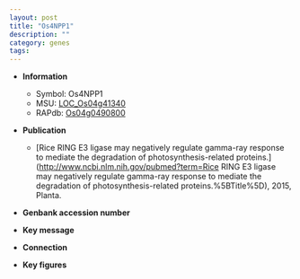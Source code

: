 ```yaml
---
layout: post
title: "Os4NPP1"
description: ""
category: genes
tags: 
---
```


* **Information**  
    + Symbol: Os4NPP1  
    + MSU: [LOC_Os04g41340](http://rice.plantbiology.msu.edu/cgi-bin/ORF_infopage.cgi?orf=LOC_Os04g41340)  
    + RAPdb: [Os04g0490800](http://rapdb.dna.affrc.go.jp/viewer/gbrowse_details/irgsp1?name=Os04g0490800)  

* **Publication**  
    + [Rice RING E3 ligase may negatively regulate gamma-ray response to mediate the degradation of photosynthesis-related proteins.](http://www.ncbi.nlm.nih.gov/pubmed?term=Rice RING E3 ligase may negatively regulate gamma-ray response to mediate the degradation of photosynthesis-related proteins.%5BTitle%5D), 2015, Planta.

* **Genbank accession number**  

* **Key message**  

* **Connection**  

* **Key figures**  


